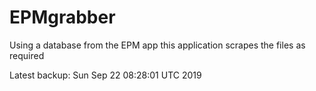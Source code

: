 # EPMgrabber
Using a database from the EPM app this application scrapes the files as required


Latest backup: Sun Sep 22 08:28:01 UTC 2019
